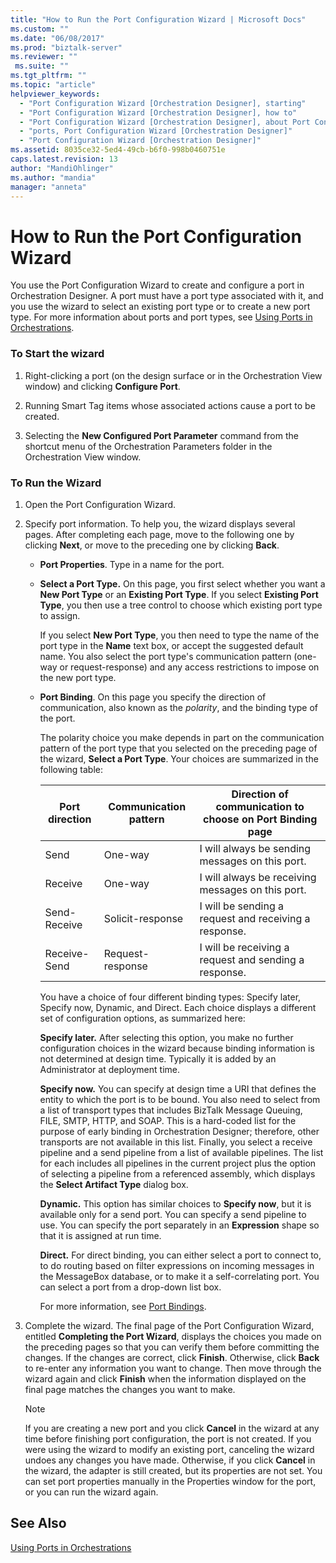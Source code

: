 ```yaml
---
title: "How to Run the Port Configuration Wizard | Microsoft Docs"
ms.custom: ""
ms.date: "06/08/2017"
ms.prod: "biztalk-server"
ms.reviewer: ""
 ms.suite: ""
ms.tgt_pltfrm: ""
ms.topic: "article"
helpviewer_keywords: 
  - "Port Configuration Wizard [Orchestration Designer], starting"
  - "Port Configuration Wizard [Orchestration Designer], how to"
  - "Port Configuration Wizard [Orchestration Designer], about Port Configuration Wizard"
  - "ports, Port Configuration Wizard [Orchestration Designer]"
  - "Port Configuration Wizard [Orchestration Designer]"
ms.assetid: 8035ce32-5ed4-49cb-b6f0-998b0460751e
caps.latest.revision: 13
author: "MandiOhlinger"
ms.author: "mandia"
manager: "anneta"
---
```

# How to Run the Port Configuration Wizard
You use the Port Configuration Wizard to create and configure a port in Orchestration Designer. A port must have a port type associated with it, and you use the wizard to select an existing port type or to create a new port type. For more information about ports and port types, see [Using Ports in Orchestrations](../core/using-ports-in-orchestrations.md).  
  
### To Start the wizard  
  
1.  Right-clicking a port (on the design surface or in the Orchestration View window) and clicking **Configure Port**.  
  
2.  Running Smart Tag items whose associated actions cause a port to be created.  
  
3.  Selecting the **New Configured Port Parameter** command from the shortcut menu of the Orchestration Parameters folder in the Orchestration View window.  
  
### To Run the Wizard  
  
1.  Open the Port Configuration Wizard.  
  
2.  Specify port information. To help you, the wizard displays several pages. After completing each page, move to the following one by clicking **Next**, or move to the preceding one by clicking **Back**.  
  
    -   **Port Properties**. Type in a name for the port.  
  
    -   **Select a Port Type.** On this page, you first select whether you want a **New Port Type** or an **Existing Port Type**. If you select **Existing Port Type**, you then use a tree control to choose which existing port type to assign.  
  
         If you select **New Port Type**, you then need to type the name of the port type in the **Name** text box, or accept the suggested default name. You also select the port type's communication pattern (one-way or request-response) and any access restrictions to impose on the new port type.  
  
    -   **Port Binding**. On this page you specify the direction of communication, also known as the *polarity*, and the binding type of the port.  
  
         The polarity choice you make depends in part on the communication pattern of the port type that you selected on the preceding page of the wizard, **Select a Port Type**. Your choices are summarized in the following table:  
  
        |Port direction|Communication pattern|Direction of communication to choose on Port Binding page|  
        |--------------------|---------------------------|---------------------------------------------------------------|  
        |Send|One-way|I will always be sending messages on this port.|  
        |Receive|One-way|I will always be receiving messages on this port.|  
        |Send-Receive|Solicit-response|I will be sending a request and receiving a response.|  
        |Receive-Send|Request-response|I will be receiving a request and sending a response.|  
  
         You have a choice of four different binding types: Specify later, Specify now, Dynamic, and Direct. Each choice displays a different set of configuration options, as summarized here:  
  
         **Specify later.** After selecting this option, you make no further configuration choices in the wizard because binding information is not determined at design time. Typically it is added by an Administrator at deployment time.  
  
         **Specify now.** You can specify at design time a URI that defines the entity to which the port is to be bound. You also need to select from a list of transport types that includes BizTalk Message Queuing, FILE, SMTP, HTTP, and SOAP. This is a hard-coded list for the purpose of early binding in Orchestration Designer; therefore, other transports are not available in this list. Finally, you select a receive pipeline and a send pipeline from a list of available pipelines. The list for each includes all pipelines in the current project plus the option of selecting a pipeline from a referenced assembly, which displays the **Select Artifact Type** dialog box.  
  
         **Dynamic.** This option has similar choices to **Specify now**, but it is available only for a send port. You can specify a send pipeline to use. You can specify the port separately in an **Expression** shape so that it is assigned at run time.  
  
         **Direct.** For direct binding, you can either select a port to connect to, to do routing based on filter expressions on incoming messages in the MessageBox database, or to make it a self-correlating port. You can select a port from a drop-down list box.  
  
         For more information, see [Port Bindings](../core/port-bindings.md).  
  
3.  Complete the wizard. The final page of the Port Configuration Wizard, entitled **Completing the Port Wizard**, displays the choices you made on the preceding pages so that you can verify them before committing the changes. If the changes are correct, click **Finish**. Otherwise, click **Back** to re-enter any information you want to change. Then move through the wizard again and click **Finish** when the information displayed on the final page matches the changes you want to make.  
  
    > [!NOTE]
    >  If you are creating a new port and you click **Cancel** in the wizard at any time before finishing port configuration, the port is not created. If you were using the wizard to modify an existing port, canceling the wizard undoes any changes you have made. Otherwise, if you click **Cancel** in the wizard, the adapter is still created, but its properties are not set. You can set port properties manually in the Properties window for the port, or you can run the wizard again.  
  
## See Also  
 [Using Ports in Orchestrations](../core/using-ports-in-orchestrations.md)